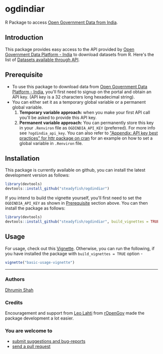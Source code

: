 ogdindiar
========

R Package to access [Open Government Data from India](https://data.gov.in).

## Introduction

This package provides easy access to the API provided by [Open Government Data Platform - India](https://data.gov.in) to download datasets from R. Here's the list of [Datasets available through API](https://data.gov.in/catalogs#path=is_api/1).

## <a name="prerequisite"></a>Prerequisite

* To use this package to download data from [Open Government Data Platform - India](https://data.gov.in), you'll first need to signup on the portal and obtain an API key. (API key is a 32 characters long hexadecimal string).
* You can either set it as a temporary global variable or a permanent global variable.
  1. **Temporary variable approach:** when you make your first API call you'll be asked to provide this API key. 
  2. **Permanent variable approach:** You can permanently store this key in your `.Renviron` file as `OGDINDIA_API_KEY` (preferred). For more info see `?ogdindia_api_key`. You can also refer to ["Appendix: API key best practices" for httr package on cran](https://cran.r-project.org/web/packages/httr/vignettes/api-packages.html) for an example on how to set a global variable in `.Renviron` file.

## Installation

This package is currently available on github, you can install the latest development version as follows:

```r
library(devtools)
devtools::install_github("steadyfish/ogdindiar")

```

If you intend to build the vignette yourself, you'll first need to set the `OGDINDIA_API_KEY` as shown in [Prerequisite](#prerequisite) section above. You can then install the package as follows:

```r
library(devtools)
devtools::install_github("steadyfish/ogdindiar", build_vignettes = TRUE) 

```

## Usage

For usage, check out this [Vignette](https://github.com/steadyfish/ogdindiar/blob/master/vignettes/basic-usage-vignette.md). Otherwise, you can run the following, if you have installed the package with `build_vignettes = TRUE` option - 

```r
vignette("basic-usage-vignette")
```

******

### Authors 
  
  [Dhrumin Shah](https://github.com/steadyfish/)

### Credits 
  
  Encouragement and support from [Leo Lahti](https://github.com/antagomir) from [rOpenGov](https://github.com/rOpenGov) made the package development a lot easier.

### You are welcome to
  
  * [submit suggestions and bug-reports](https://github.com/steadyfish/ogdindiar/issues)
  * [send a pull request](https://github.com/steadyfish/ogdindiar/)

